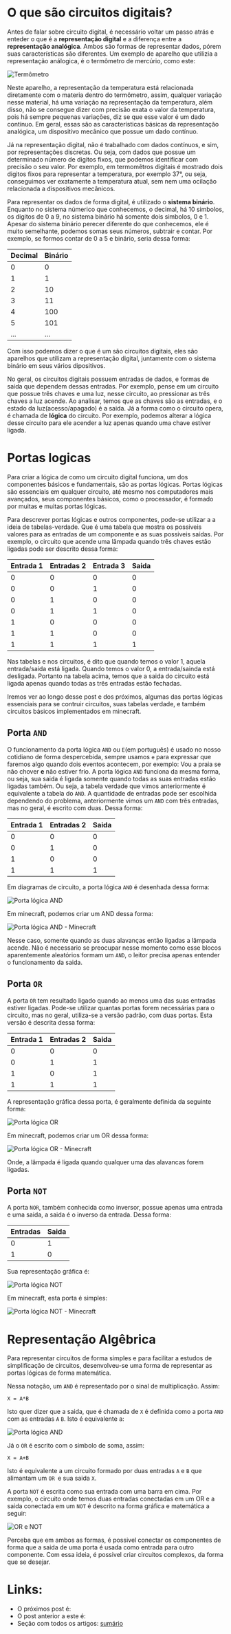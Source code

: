 # O que são circuitos digitais?

Antes de falar sobre circuito digital, é necessário voltar um passo atrás e enteder o que é a **representação digital** e a diferença entre a **representação analógica**. Ambos são formas de representar dados, pórem suas características são diferentes. Um exemplo de aparelho que utilizia a representação análogica, é o termômetro de mercúrio, como este:

![Termômetro](images/termometro.jpeg)

Neste aparelho, a representação da temperatura está relacionada diretamente com o materia dentro do termômetro, assim, qualquer variação nesse material, há uma variação na representação da temperatura, além disso, não se consegue dizer com precisão exata o valor da temperatura, pois há sempre pequenas variações, diz se que esse valor é um dado contínuo. Em geral, essas são as características básicas da representação analógica, um dispositívo mecânico que possue um dado contínuo. 

Já na representação digital, não é trabalhado com dados contínuos, e sim, por representações discretas. Ou seja, com dados que possue um determinado número de digitos fixos, que podemos identificar com precisão o seu valor. Por exemplo, em termomêtros digitais é mostrado dois digitos fixos para representar a temperatura, por exemplo 37°, ou seja, conseguimos ver exatamente a temperatura atual, sem nem uma ocilação relacionada a dispositivos mecânicos.

Para representar os dados de forma digital, é utilizado o **sistema binário**. Enquanto no sistema númerico que conhecemos, o decimal, há 10 simbolos, os digitos de 0 a 9, no sistema binário há somente dois simbolos, 0 e 1. Apesar do sistema binário perecer diferente do que conhecemos, ele é muito semelhante, podemos somas seus números, subtrair e contar. Por exemplo, se formos contar de 0 a 5 e binário, seria dessa forma:

Decimal | Binário
--------|--------
0 | 0
1 | 1
2 | 10
3 | 11
4 | 100
5 | 101
... | ...

Com isso podemos dizer o que é um são circuitos digitais, eles são aparelhos que utilizam a representação digital, juntamente com o sistema binário em seus vários dipositivos. 

No geral, os circuitos digitais possuem entradas de dados, e formas de saida que dependem dessas entradas. Por exemplo, pense em um circuito que possue três chaves e uma luz, nesse circuito, ao pressionar as três chaves a luz acende. Ao analisar, temos que as chaves são as entradas, e o estado da luz(acesso/apagado) é a saida. Já a forma como o circuito opera, é chamada de **lógica** do circuito. Por exemplo, podemos alterar a lógica desse circuito para ele acender a luz apenas quando uma chave estiver ligada.

# Portas logicas

Para criar a lógica de como um circuito digital funciona, um dos componentes básicos e fundamentais, são as portas lógicas. Portas lógicas são essenciais em qualquer circuito, até mesmo nos computadores mais avançados, seus componentes básicos, como o processador, é formado por muitas e muitas portas lógicas.

Para descrever portas lógicas e outros componentes, pode-se utilizar a a ideia de tabelas-verdade. Que é uma tabela que mostra os possiveis valores para as entradas de um componente e as suas possiveis saídas. Por exemplo, o circuito que acende uma lâmpada quando três chaves estão ligadas pode ser descrito dessa forma:

Entrada 1 | Entradas 2 | Entrada 3 | Saida
----------|------------|-----------|------
0 | 0 | 0 | 0
0 | 0 | 1 | 0
0 | 1 | 0 | 0
0 | 1 | 1 | 0
1 | 0 | 0 | 0 
1 | 1 | 0 | 0
1 | 1 | 1 | 1

Nas tabelas e nos circuitos, é dito que quando temos o valor 1, aquela entrada/saida está ligada. Quando temos o valor 0, a entrada/sainda está desligada. Portanto na tabela acima, temos que a saida do circuito está ligada apenas quando todas as três entradas estão fechadas.

Iremos ver ao longo desse post e dos próximos, algumas das portas lógicas essenciais para se contruir circuitos, suas tabelas verdade, e também circuitos básicos implementados em minecraft.

## Porta `AND`

O funcionamento da porta lógica `AND` ou `E`(em português) é usado no nosso cotidiano de forma despercebida, sempre usamos `e` para expressar que faremos algo quando dois eventos acontecem, por exemplo: Vou a praia se não chover **e** não estiver frio. A porta lógica `AND` funciona da mesma forma, ou seja, sua saida é ligada somente quando todas as suas entradas estão ligadas também. Ou seja, a tabela verdade que vimos anteriormente é equivalente a tabela do `AND`. A quantidade de entradas pode ser escolhida dependendo do problema, anteriormente vimos um `AND` com três entradas, mas no geral, é escrito com duas. Dessa forma: 

Entrada 1 | Entradas 2 | Saida
----------|------------|------
0 | 0 | 0
0 | 1 | 0
1 | 0 | 0
1 | 1 | 1

Em diagramas de circuito, a porta lógica `AND` é desenhada dessa forma:

![Porta lógica AND](images/and.png)

Em minecraft, podemos criar um AND dessa forma:

![Porta lógica AND - Minecraft](images/and_minecraft.gif)

Nesse caso, somente quando as duas alavanças então ligadas a lâmpada acende. Não é necessario se preocupar nesse momento como esse blocos aparentemente aleatórios formam um `AND`, o leitor precisa apenas entender o funcionamento da saida.

## Porta `OR`

A porta `OR` tem resultado ligado quando ao menos uma das suas entradas estiver ligadas. Pode-se utilizar quantas portas forem necessárias para o circuito, mas no geral, utiliza-se a versão padrão, com duas portas. Esta versão é descrita dessa forma:

Entrada 1 | Entradas 2 | Saida
----------|------------|------
0 | 0 | 0
0 | 1 | 1
1 | 0 | 1
1 | 1 | 1

A representação gráfica dessa porta, é geralmente definida da seguinte forma:

![Porta lógica OR](images/or.png)

Em minecraft, podemos criar um OR dessa forma:

![Porta lógica OR - Minecraft](images/or_minecraft.gif)

Onde, a lâmpada é ligada quando qualquer uma das alavancas forem ligadas.

## Porta `NOT`

A porta `NOR`, também conhecida como inversor, possue apenas uma entrada e uma saida, a saida é o inverso da entrada. Dessa forma:

Entradas | Saida
---------|------
0 | 1
1 | 0

Sua representação gráfica é:

![Porta lógica NOT](images/not.png)

Em minecraft, esta porta é simples:

![Porta lógica NOT - Minecraft](images/not_minecraft.gif)

# Representação Algêbrica

Para representar circuitos de forma simples e para facilitar a estudos de simplificação de circuitos, desenvolveu-se uma forma de representar as portas lógicas de forma matemática.

Nessa notação, um `AND` é representado por o sinal de multiplicação. Assim:

```
X = A*B
```

Isto quer dizer que a saida, que é chamada de `X` é definida como a porta `AND` com as entradas `A` `B`. Isto é equivalente a:

![Porta lógica AND](images/and.png)

Já o `OR` é escrito com o simbolo de soma, assim:

```
X = A+B
```

Isto é equivalente a um circuito formado por duas entradas `A` e `B` que alimantam um `OR `e sua saida `X`.

A porta `NOT` é escrita como sua entrada com uma barra em cima. Por exemplo, o circuito onde temos duas entradas conectadas em um OR e a saida conectada em um `NOT` é descrito na forma gráfica e matemática a seguir:

![OR e NOT](images/circuito-or-not.png)

Perceba que em ambos as formas, é possivel conectar os componentes de forma que a saida de uma porta é usada como entrada para outro componente. Com essa ideia, é possivel criar circuitos complexos, da forma que se desejar.

# Links:

 - O próximos post é: []()
 - O post anterior a este é: []()
 - Seção com todos os artigos: [sumário](../)

